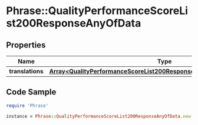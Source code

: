 # Phrase::QualityPerformanceScoreList200ResponseAnyOfData

## Properties

Name | Type | Description | Notes
------------ | ------------- | ------------- | -------------
**translations** | [**Array&lt;QualityPerformanceScoreList200ResponseAnyOfDataTranslationsInner&gt;**](QualityPerformanceScoreList200ResponseAnyOfDataTranslationsInner.md) |  | [optional] 

## Code Sample

```ruby
require 'Phrase'

instance = Phrase::QualityPerformanceScoreList200ResponseAnyOfData.new(translations: null)
```


